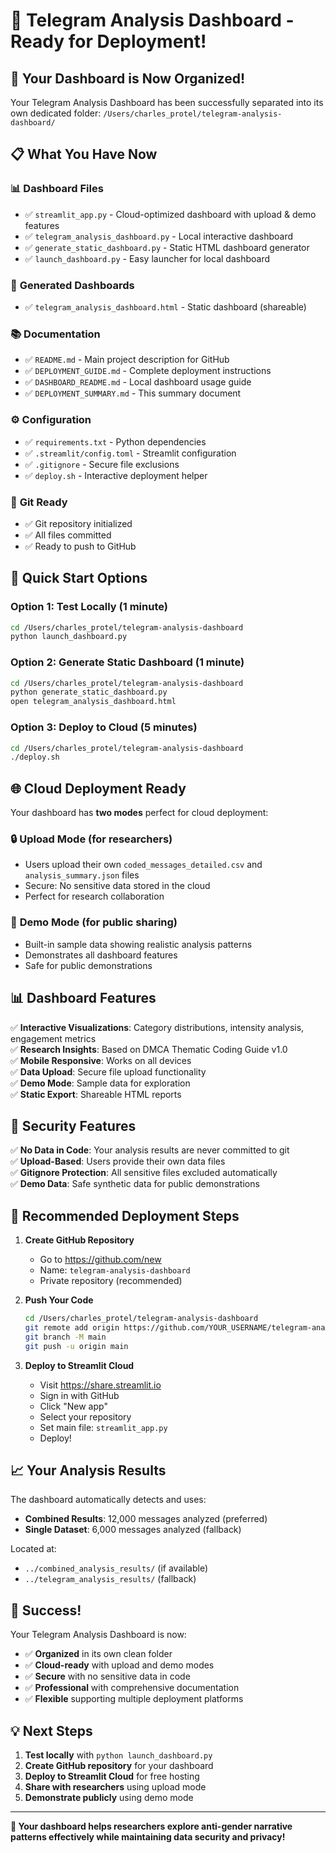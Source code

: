 # 🚀 Telegram Analysis Dashboard - Ready for Deployment!

## 📂 Your Dashboard is Now Organized!

Your Telegram Analysis Dashboard has been successfully separated into its own dedicated folder: `/Users/charles_protel/telegram-analysis-dashboard/`

## 📋 What You Have Now

### 📊 **Dashboard Files**
- ✅ `streamlit_app.py` - Cloud-optimized dashboard with upload & demo features
- ✅ `telegram_analysis_dashboard.py` - Local interactive dashboard  
- ✅ `generate_static_dashboard.py` - Static HTML dashboard generator
- ✅ `launch_dashboard.py` - Easy launcher for local dashboard

### 🎨 **Generated Dashboards**
- ✅ `telegram_analysis_dashboard.html` - Static dashboard (shareable)

### 📚 **Documentation**
- ✅ `README.md` - Main project description for GitHub
- ✅ `DEPLOYMENT_GUIDE.md` - Complete deployment instructions  
- ✅ `DASHBOARD_README.md` - Local dashboard usage guide
- ✅ `DEPLOYMENT_SUMMARY.md` - This summary document

### ⚙️ **Configuration**
- ✅ `requirements.txt` - Python dependencies
- ✅ `.streamlit/config.toml` - Streamlit configuration
- ✅ `.gitignore` - Secure file exclusions
- ✅ `deploy.sh` - Interactive deployment helper

### 🔧 **Git Ready**
- ✅ Git repository initialized
- ✅ All files committed
- ✅ Ready to push to GitHub

## 🎯 Quick Start Options

### Option 1: Test Locally (1 minute)
```bash
cd /Users/charles_protel/telegram-analysis-dashboard
python launch_dashboard.py
```

### Option 2: Generate Static Dashboard (1 minute)  
```bash
cd /Users/charles_protel/telegram-analysis-dashboard
python generate_static_dashboard.py
open telegram_analysis_dashboard.html
```

### Option 3: Deploy to Cloud (5 minutes)
```bash
cd /Users/charles_protel/telegram-analysis-dashboard
./deploy.sh
```

## 🌐 Cloud Deployment Ready

Your dashboard has **two modes** perfect for cloud deployment:

### 🔒 **Upload Mode** (for researchers)
- Users upload their own `coded_messages_detailed.csv` and `analysis_summary.json` files
- Secure: No sensitive data stored in the cloud
- Perfect for research collaboration

### 🔬 **Demo Mode** (for public sharing)
- Built-in sample data showing realistic analysis patterns
- Demonstrates all dashboard features
- Safe for public demonstrations

## 📊 Dashboard Features

✅ **Interactive Visualizations**: Category distributions, intensity analysis, engagement metrics  
✅ **Research Insights**: Based on DMCA Thematic Coding Guide v1.0  
✅ **Mobile Responsive**: Works on all devices  
✅ **Data Upload**: Secure file upload functionality  
✅ **Demo Mode**: Sample data for exploration  
✅ **Static Export**: Shareable HTML reports  

## 🔐 Security Features

✅ **No Data in Code**: Your analysis results are never committed to git  
✅ **Upload-Based**: Users provide their own data files  
✅ **Gitignore Protection**: All sensitive files excluded automatically  
✅ **Demo Data**: Safe synthetic data for public demonstrations  

## 🚀 Recommended Deployment Steps

1. **Create GitHub Repository**
   - Go to https://github.com/new
   - Name: `telegram-analysis-dashboard`
   - Private repository (recommended)

2. **Push Your Code**
   ```bash
   cd /Users/charles_protel/telegram-analysis-dashboard
   git remote add origin https://github.com/YOUR_USERNAME/telegram-analysis-dashboard
   git branch -M main
   git push -u origin main
   ```

3. **Deploy to Streamlit Cloud**
   - Visit https://share.streamlit.io
   - Sign in with GitHub
   - Click "New app"
   - Select your repository
   - Set main file: `streamlit_app.py`
   - Deploy!

## 📈 Your Analysis Results

The dashboard automatically detects and uses:
- **Combined Results**: 12,000 messages analyzed (preferred)
- **Single Dataset**: 6,000 messages analyzed (fallback)

Located at:
- `../combined_analysis_results/` (if available)
- `../telegram_analysis_results/` (fallback)

## 🎉 Success!

Your Telegram Analysis Dashboard is now:
- ✅ **Organized** in its own clean folder
- ✅ **Cloud-ready** with upload and demo modes  
- ✅ **Secure** with no sensitive data in code
- ✅ **Professional** with comprehensive documentation
- ✅ **Flexible** supporting multiple deployment platforms

## 💡 Next Steps

1. **Test locally** with `python launch_dashboard.py`
2. **Create GitHub repository** for your dashboard
3. **Deploy to Streamlit Cloud** for free hosting
4. **Share with researchers** using upload mode
5. **Demonstrate publicly** using demo mode

---

**🎯 Your dashboard helps researchers explore anti-gender narrative patterns effectively while maintaining data security and privacy!**
